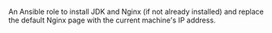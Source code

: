An Ansible role to install JDK and Nginx (if not already installed) and replace the default Nginx page with the current machine's IP address.
